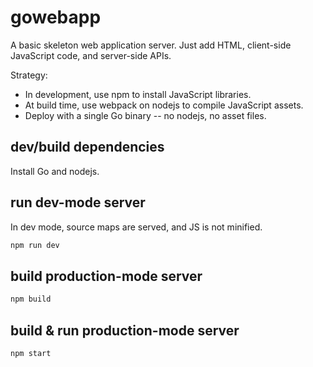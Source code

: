 # gowebapp

A basic skeleton web application server. Just add HTML, client-side JavaScript code, and server-side APIs.

Strategy:
* In development, use npm to install JavaScript libraries.
* At build time, use webpack on nodejs to compile JavaScript assets.
* Deploy with a single Go binary -- no nodejs, no asset files.

## dev/build dependencies

Install Go and nodejs.

## run dev-mode server

In dev mode, source maps are served, and JS is not minified.

```sh
npm run dev
```

## build production-mode server

```sh
npm build
```

## build & run production-mode server

```sh
npm start
```
